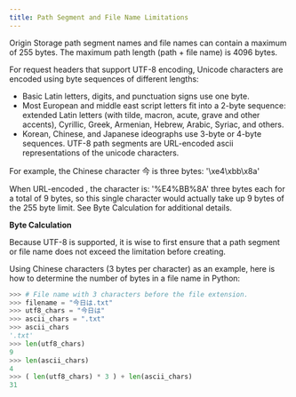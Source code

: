 ```yaml
---
title: Path Segment and File Name Limitations
---
```

Origin Storage path segment names and file names can contain a maximum of 255 bytes. The maximum path length (path + file name) is 4096 bytes.

For request headers that support UTF-8 encoding, Unicode characters are encoded using byte sequences of different lengths:

- Basic Latin letters, digits, and punctuation signs use one byte.
- Most European and middle east script letters fit into a 2-byte sequence: extended Latin letters (with tilde, macron, acute, grave and other accents), Cyrillic, Greek, Armenian, Hebrew, Arabic, Syriac, and others.
- Korean, Chinese, and Japanese ideographs use 3-byte or 4-byte sequences.
UTF-8 path segments are URL-encoded ascii representations of the unicode characters.

For example, the Chinese character 今 is three bytes: '\xe4\xbb\x8a'

When URL-encoded , the character is: '%E4%BB%8A' three bytes each for a total of 9 bytes, so this single character would actually take up 9 bytes of the 255 byte limit. See Byte Calculation for additional details.

**Byte Calculation**

Because UTF-8 is supported, it is wise to first ensure that a path segment or file name does not exceed the limitation before creating.

Using Chinese characters (3 bytes per character) as an example, here is how to determine the number of bytes in a file name in Python:

```Python
>>> # File name with 3 characters before the file extension.
>>> filename = "今日は.txt"
>>> utf8_chars = "今日は"
>>> ascii_chars = ".txt"
>>> ascii_chars
'.txt'
>>> len(utf8_chars)
9
>>> len(ascii_chars)
4
>>> ( len(utf8_chars) * 3 ) + len(ascii_chars)
31
```
